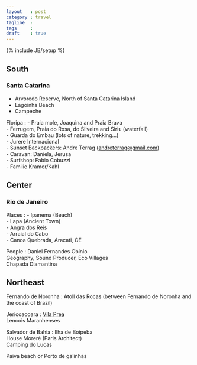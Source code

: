 ```yaml
---
layout   : post
category : travel
tagline  : 
tags     : 
draft    : true
---
```

{% include JB/setup %}

## South

###	Santa Catarina

 - Arvoredo Reserve, North of Santa Catarina Island
 - Lagoinha Beach
 - Campeche

Floripa
:   - Praia mole, Joaquina and Praia Brava  
    - Ferrugem, Praia do Rosa, do Silveira and Siriu (waterfall)  
    - Guarda do Embau (lots of nature, trekking...)  
    - Jurere Internacional  
	- Sunset Backpackers: Andre Terrag (andreterrag@gmail.com)  
	- Caravan: Daniela, Jerusa  
    - Surfshop: Fabio Cobuzzi  
	- Familie Kramer/Kahl

## Center

### Rio de Janeiro

Places
:   - Ipanema (Beach)  
	- Lapa (Ancient Town)  
    - Angra dos Reis  
    - Arraial do Cabo  
    - Canoa Quebrada, Aracati, CE
    
People
:    Daniel Fernandes Obinio  
     Geography, Sound Producer, Eco Villages  
     Chapada Diamantina  

## Northeast

Fernando de Noronha
:  Atoll das Rocas (between Fernando de Noronha and the coast of Brazil)

Jericoacoara
:   [Vila Preá](http://www.vilaprea.com/english/vila_prea_kitesurfing_hotel_pousada_prea_jericoacoara.htm)  
    Lencois Maranhenses

Salvador de Bahia
:   Ilha de Boipeba  
    House Moreré (Paris Architect)  
    Camping do Lucas

Paiva beach or Porto de galinhas
